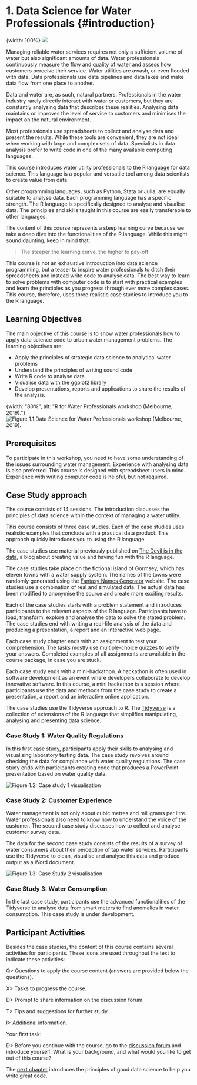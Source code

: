 # 1. Data Science for Water Professionals {#introduction}
{width: 100%}
![](resources/01_introduction/r4h2o_logo.jpg)

Managing reliable water services requires not only a sufficient volume of water but also significant amounts of data. Water professionals continuously measure the flow and quality of water and assess how customers perceive their service. Water utilities are awash, or even flooded with data. Data professionals use data pipelines and data lakes and make data flow from one place to another.

Data and water are, as such, natural partners. Professionals in the water industry rarely directly interact with water or customers, but they are constantly analysing data that describes these realities. Analysing data maintains or improves the level of service to customers and minimises the impact on the natural environment.

Most professionals use spreadsheets to collect and analyse data and present the results. While these tools are convenient, they are not ideal when working with large and complex sets of data. Specialists in data analysis prefer to write code in one of the many available computing languages.

This course introduces water utility professionals to the [R language](https://www.r-project.org/) for data science. This language is a popular and versatile tool among data scientists to create value from data.

Other programming languages, such as Python, Stata or Julia, are equally suitable to analyse data. Each programming language has a specific strength. The R language is specifically designed to analyse and visualise data. The principles and skills taught in this course are easily transferable to other languages.

The content of this course represents a steep learning curve because we take a deep dive into the functionalities of the R language. While this might sound daunting, keep in mind that: 

> The steeper the learning curve, the higher to pay-off.

This course is not an exhaustive introduction into data science programming, but a teaser to inspire water professionals to ditch their spreadsheets and instead write code to analyse data. The best way to learn to solve problems with computer code is to start with practical examples and learn the principles as you progress through ever more complex cases. This course, therefore, uses three realistic case studies to introduce you to the R language.

## Learning Objectives
The main objective of this course is to show water professionals how to apply data science code to urban water management problems. The learning objectives are:

* Apply the principles of strategic data science to analytical water problems
* Understand the principles of writing sound code
* Write R code to analyse data
* Visualise data with the ggplot2 library
* Develop presentations, reports and applications to share the results of the analysis.

{width: "80%", alt: "R for Water Professionals workshop (Melbourne, 2019)."}
![Figure 1.1 Data Science for Water Professionals workshop (Melbourne, 2019).](resources/01_introduction/2019_workshop_melbourne.jpg)

## Prerequisites
To participate in this workshop, you need to have some understanding of the issues surrounding water management. Experience with analysing data is also preferred. This course is designed with spreadsheet users in mind. Experience with writing computer code is helpful, but not required.

## Case Study approach
The course consists of 14 sessions. The introduction discusses the principles of data science within the context of managing a water utility. 

This course consists of three case studies. Each of the case studies uses realistic examples that conclude with a practical data product. This approach quickly introduces you to using the R language. 

The case studies use material previously published on [The Devil is in the data](https://lucidmanager.org/data-science/), a blog about creating value and having fun with the R language. 

The case studies take place on the fictional island of Gormsey, which has eleven towns with a water supply system. The names of the towns were randomly generated using the [Fantasy Names Generator](https://www.fantasynamegenerators.com/town_names.php) website. The case studies use a combination of real and simulated data. The actual data has been modified to anonymise the source and create more exciting results.

Each of the case studies starts with a problem statement and introduces participants to the relevant aspects of the R language. Participants have to load, transform, explore and analyse the data to solve the stated problem. The case studies end with writing a real-life analysis of the data and producing a presentation, a report and an interactive web page. 

Each case study chapter ends with an assignment to test your comprehension. The tasks mostly use multiple-choice quizzes to verify your answers. Completed examples of all assignments are available in the course package, in case you are stuck.

Each case study ends with a mini-hackathon. A hackathon is often used in software development as an event where developers collaborate to develop innovative software. In this course, a mini hackathon is a session where participants use the data and methods from the case study to create a presentation, a report and an interactive online application. 

The case studies use the Tidyverse approach to R. The [Tidyverse](https://tidyverse.org/) is a collection of extensions of the R language that simplifies manipulating, analysing and presenting data science. 

### Case Study 1: Water Quality Regulations
In this first case study, participants apply their skills to analysing and visualising laboratory testing data. The case study revolves around checking the data for compliance with water quality regulations. The case study ends with participants creating code that produces a PowerPoint presentation based on water quality data.

![Figure 1.2: Case study 1 visualisation](resources/06_visualisation/labels.png)

### Case Study 2: Customer Experience
Water management is not only about cubic metres and milligrams per litre. Water professionals also need to know how to understand the voice of the customer. The second case study discusses how to collect and analyse customer survey data. 

The data for the second case study consists of the results of a survey of water consumers about their perception of tap water services. Participants use the Tidyverse to clean, visualise and analyse this data and produce output as a Word document.

![Figure 1.3: Case Study 2 visualisation](resources/10_surveys/pii_dendogram.png)

### Case Study 3: Water Consumption
In the last case study, participants use the advanced functionalities of the Tidyverse to analyse data from smart meters to find anomalies in water consumption. This case study is under development.

## Participant Activities
Besides the case studies, the content of this course contains several activities for participants. These icons are used throughout the text to indicate these activities:

Q> Questions to apply the course content (answers are provided below the questions).

X> Tasks to progress the course.

D> Prompt to share information on the discussion forum.

T> Tips and suggestions for further study.

I> Additional information.

Your first task:

D> Before you continue with the course, go to the [discussion forum](https://community.leanpub.com/c/r4h2o) and introduce yourself. What is your background, and what would you like to get out of this course?

The [next chapter](#datascience) introduces the principles of good data science to help you write great code.
